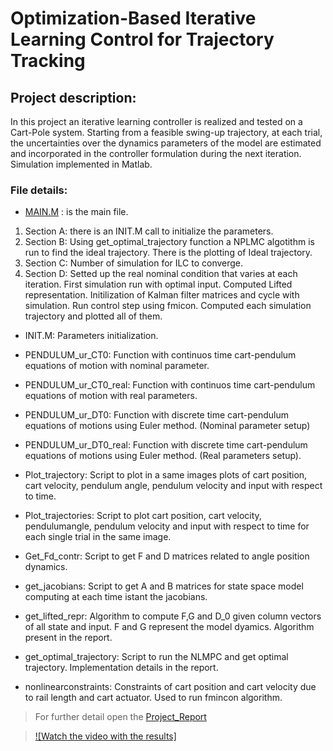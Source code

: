 <h1>Optimization-Based Iterative Learning Control for Trajectory Tracking</h1>
<h2>Project description:</h2>

In this project an iterative learning controller is realized and tested on a Cart-Pole system. Starting from a feasible swing-up trajectory, at each trial, the uncertainties over the dynamics parameters of the model are estimated and incorporated in the controller formulation during the next iteration. Simulation implemented in Matlab.
<h3>File details:</h3>


- [MAIN.M](main.m) : is the main file.

1. Section A: there is an INIT.M call to initialize the parameters. 
1. Section B: Using get_optimal_trajectory function a NPLMC algotithm is run to find the ideal trajectory. There is the plotting of Ideal trajectory. 
1. Section C: Number of simulation for ILC to converge.
1. Section D: Setted up the real nominal condition that varies at each iteration. First simulation run with optimal input. Computed Lifted representation. Initilization of Kalman filter matrices and cycle with simulation. Run control step using fmicon. Computed each simulation trajectory and plotted all of them.

* INIT.M: Parameters initialization.

* PENDULUM_ur_CT0: Function with continuos time cart-pendulum equations of motion with nominal parameter.

* PENDULUM_ur_CT0_real: Function with continuos time cart-pendulum equations of motion with real parameters.

* PENDULUM_ur_DT0: Function with discrete time cart-pendulum equations of motions using Euler method. (Nominal parameter setup)

* PENDULUM_ur_DT0_real: Function with discrete time cart-pendulum equations of motions using Euler method. (Real parameters setup).

* Plot_trajectory: Script to plot in a same images plots of cart position, cart velocity, pendulum angle, pendulum velocity and input with respect to time.

* Plot_trajectories: Script to plot cart position, cart velocity, pendulumangle, pendulum velocity and input with respect to time for each single trial in the same image.

* Get_Fd_contr: Script to get F and D matrices related to angle position dynamics.

* get_jacobians: Script to get A and B matrices for state space model computing at each time istant the jacobians.

* get_lifted_repr: Algorithm to compute F,G and D_0 given column vectors of all state and input. F and G represent the model dyamics. Algorithm present in the report.

* get_optimal_trajectory: Script to run the NLMPC and get optimal trajectory. Implementation details in the report.

* nonlinearconstraints: Constraints of cart position and cart velocity due to rail length and cart actuator. Used to run fmincon algorithm.

> For further detail open the [ Project_Report](Report_Project.pdf)

>[![Watch the video with the results]](https://youtu.be/KscG354lbqI)
